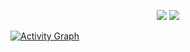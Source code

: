 <p align="center">
  <img src="https://github-readme-stats.vercel.app/api?username=erisu&show_icons=true&theme=tokyonight" />
  <img src="https://github-readme-stats.vercel.app/api/top-langs/?username=erisu&show_icons=true&theme=tokyonight&layout=compact" />
</p>

[![Activity Graph](https://github-readme-activity-graph.vercel.app/graph?username=erisu&theme=tokyo-night)](https://github.com/erisu/erisu)
